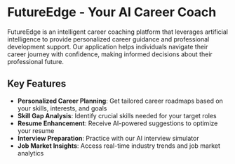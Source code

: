 # FutureEdge - Your AI Career Coach

FutureEdge is an intelligent career coaching platform that leverages artificial intelligence to provide personalized career guidance and professional development support. Our application helps individuals navigate their career journey with confidence, making informed decisions about their professional future.

## Key Features

- **Personalized Career Planning**: Get tailored career roadmaps based on your skills, interests, and goals
- **Skill Gap Analysis**: Identify crucial skills needed for your target roles
- **Resume Enhancement**: Receive AI-powered suggestions to optimize your resume
- **Interview Preparation**: Practice with our AI interview simulator
- **Job Market Insights**: Access real-time industry trends and job market analytics


